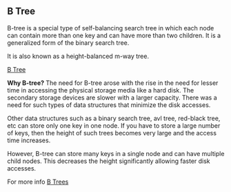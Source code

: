 ## B Tree

B-tree is a special type of self-balancing search tree in which each node can contain more than one key and can have more than two children. It is a generalized form of the binary search tree.

It is also known as a height-balanced m-way tree.

[B Tree](../../../../Assets/B_Tree.png)

__Why B-tree?__
The need for B-tree arose with the rise in the need for lesser time in accessing the physical storage media like a hard disk. The secondary storage devices are slower with a larger capacity. There was a need for such types of data structures that minimize the disk accesses.

Other data structures such as a binary search tree, avl tree, red-black tree, etc can store only one key in one node. If you have to store a large number of keys, then the height of such trees becomes very large and the access time increases.

However, B-tree can store many keys in a single node and can have multiple child nodes. This decreases the height significantly allowing faster disk accesses.


For more info [B Trees](https://www.programiz.com/dsa/b-tree)